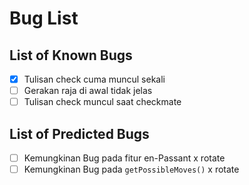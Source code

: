 # Bug List

## List of Known Bugs

- [x] Tulisan check cuma muncul sekali
- [ ] Gerakan raja di awal tidak jelas
- [ ] Tulisan check muncul saat checkmate

## List of Predicted Bugs

- [ ] Kemungkinan Bug pada fitur en-Passant x rotate
- [ ] Kemungkinan Bug pada `getPossibleMoves()` x rotate

